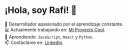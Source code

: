 # ¡Hola, soy Rafi! 👋
🚀 Desarrollador apasionado por el aprendizaje constante.  
💻 Actualmente trabajando en: [Mi Proyecto Cool](https://github.com/rafi-27/mi-proyecto).  
🌱 Aprendiendo: `JavaScript`, `React` y `Python`.  
📫 Contáctame en: [LinkedIn](https://linkedin.com/in/rafi-27).  

<!--
**rafi-27/rafi-27** is a ✨ _special_ ✨ repository because its `README.md` (this file) appears on your GitHub profile.

Here are some ideas to get you started:

- 🔭 I’m currently working on ...
- 🌱 I’m currently learning ...
- 👯 I’m looking to collaborate on ...
- 🤔 I’m looking for help with ...
- 💬 Ask me about ...
- 📫 How to reach me: ...
- 😄 Pronouns: ...
- ⚡ Fun fact: ...
-->
